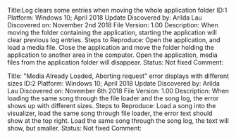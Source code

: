Title:Log clears some entries when moving the whole application folder
ID:1
Platform: Windows 10; April 2018 Update
Discovered by: Arilda Lau
Discovered on: November 2nd 2018
File Version: 1.00
Description: When moving the folder containing the application, starting the application will clear previous log entries.
Steps to Reproduce: Open the application, and load a media file. 
Close the application and move the folder holding the application to another area in the computer. 
Open the application, media files from the application folder will disappear.
Status: Not fixed
Comment:

Title: "Media Already Loaded, Aborting request" error displays with different sizes 
ID:2
Platform: Windows 10; April 2018 Update
Discovered by: Arilda Lau
Discovered on: November 6th 2018
File Version: 1.00
Description: When loading the same song through the file loader and the song log, the error shows up with different sizes.
Steps to Reproduce: Load a song into the visualizer, load the same song through file loader, the error text should show at the top right. 
Load the same song through the song log, the text will show, but smaller.
Status: Not fixed
Comment: